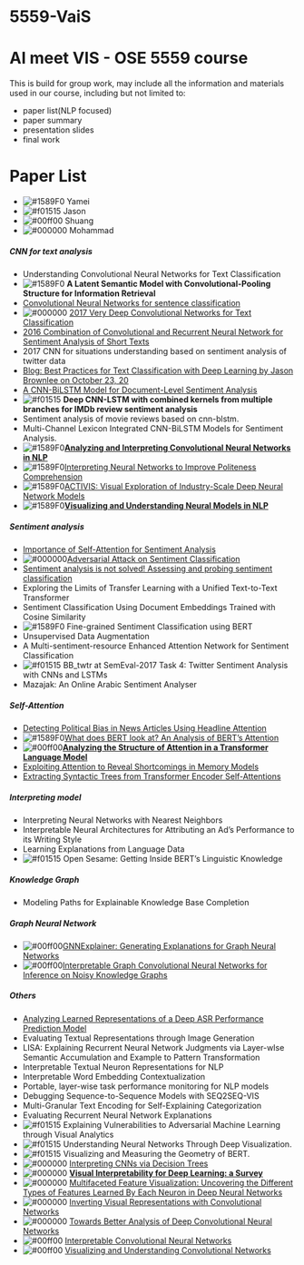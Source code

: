 # 5559-VaiS
# AI meet VIS  - OSE 5559 course 

This is build for group work, may include all the information and materials used in our course, including but not limited to:

- paper list(NLP focused)
- paper summary
- presentation slides
- final work 

# Paper List
- ![#1589F0](https://placehold.it/15/1589F0/000000?text=+) Yamei
- ![#f01515](https://placehold.it/15/f01515/000000?text=+) Jason
- ![#00ff00](https://placehold.it/15/00ff00/000000?text=+) Shuang
- ![#000000](https://placehold.it/15/000000/000000?text=+) Mohammad

##### CNN for text analysis
-  Understanding Convolutional Neural Networks for Text Classification
- ![#1589F0](https://placehold.it/15/1589F0/000000?text=+) <strong>A Latent Semantic Model with Convolutional-Pooling Structure for Information Retrieval </strong>
- [Convolutional Neural Networks for sentence classification](https://arxiv.org/pdf/1408.5882.pdf) 
- ![#000000](https://placehold.it/15/000000/000000?text=+) [2017 Very Deep Convolutional Networks for Text Classification](https://www.aclweb.org/anthology/E17-1104.pdf)
- [2016 Combination of Convolutional and Recurrent Neural Network for Sentiment Analysis of Short Texts](https://www.aclweb.org/anthology/C16-1229.pdf)
- 2017 CNN for situations understanding based on sentiment analysis of twitter data
- [Blog: Best Practices for Text Classification with Deep Learning
by Jason Brownlee on October 23, 20](https://machinelearningmastery.com/best-practices-document-classification-deep-learning/)
- [A CNN-BiLSTM Model for Document-Level Sentiment Analysis](https://www.mdpi.com/2504-4990/1/3/48/pdf)
- ![#f01515](https://placehold.it/15/f01515/000000?text=+) <strong>Deep CNN-LSTM with combined kernels from multiple branches for IMDb review sentiment analysis </strong>
-  Sentiment analysis of movie reviews based on cnn-blstm.
- Multi-Channel Lexicon Integrated CNN-BiLSTM Models for Sentiment Analysis.
- ![#1589F0](https://placehold.it/15/1589F0/000000?text=+)<strong>[Analyzing and Interpreting Convolutional Neural Networks in NLP](https://arxiv.org/pdf/1810.09312.pdf)</strong>
- ![#1589F0](https://placehold.it/15/1589F0/000000?text=+)[Interpreting Neural Networks to Improve Politeness Comprehension](https://www.aclweb.org/anthology/D16-1216.pdf)
- ![#1589F0](https://placehold.it/15/1589F0/000000?text=+)[ACTIVIS: Visual Exploration of Industry-Scale
Deep Neural Network Models](https://arxiv.org/pdf/1704.01942.pdf)
- ![#1589F0](https://placehold.it/15/1589F0/000000?text=+)<strong>[Visualizing and Understanding Neural Models in NLP](https://arxiv.org/pdf/1506.01066.pdf)</strong>


##### Sentiment analysis
- [Importance of Self-Attention for Sentiment Analysis](https://www.aclweb.org/anthology/W18-5429.pdf)
- ![#000000](https://placehold.it/15/000000/000000?text=+)[Adversarial Attack on Sentiment Classification](https://www.aclweb.org/anthology/W19-4824.pdf)
- [Sentiment analysis is not solved! Assessing and probing sentiment classification](https://arxiv.org/pdf/1906.05887.pdf)
- Exploring the Limits of Transfer Learning with a Unified Text-to-Text Transformer
- Sentiment Classification Using Document Embeddings Trained with Cosine Similarity
- ![#1589F0](https://placehold.it/15/1589F0/000000?text=+) Fine-grained Sentiment Classification using BERT
- Unsupervised Data Augmentation
- A Multi-sentiment-resource Enhanced Attention Network for Sentiment Classification
- ![#f01515](https://placehold.it/15/f01515/000000?text=+) BB_twtr at SemEval-2017 Task 4: Twitter Sentiment Analysis with CNNs and LSTMs
- Mazajak: An Online Arabic Sentiment Analyser

##### Self-Attention 
- [Detecting Political Bias in News Articles Using Headline Attention](https://www.aclweb.org/anthology/W19-4809.pdf)
- ![#1589F0](https://placehold.it/15/1589F0/000000?text=+)[What does BERT look at? An Analysis of BERT’s Attention](https://arxiv.org/pdf/1906.04341.pdf)
- ![#00ff00](https://placehold.it/15/00ff00/000000?text=+)<strong>[Analyzing the Structure of Attention in a Transformer Language Model](https://arxiv.org/pdf/1906.04284.pdf)</strong>
- [Exploiting Attention to Reveal Shortcomings in Memory Models](https://www.aclweb.org/anthology/W18-5454.pdf)
- [Extracting Syntactic Trees from Transformer Encoder Self-Attentions](https://www.aclweb.org/anthology/W18-5444.pdf)

##### Interpreting model
* Interpreting Neural Networks with Nearest Neighbors
* Interpretable Neural Architectures for Attributing an Ad’s Performance to its Writing Style
* Learning Explanations from Language Data
* ![#f01515](https://placehold.it/15/f01515/000000?text=+) Open Sesame: Getting Inside BERT’s Linguistic Knowledge

##### Knowledge Graph
- Modeling Paths for Explainable Knowledge Base Completion

##### Graph Neural Network
- ![#00ff00](https://placehold.it/15/00ff00/000000?text=+)[GNNExplainer: Generating Explanations for Graph Neural Networks](https://cs.stanford.edu/people/jure/pubs/gnnexplainer-neurips19.pdf)
- ![#00ff00](https://placehold.it/15/00ff00/000000?text=+)[Interpretable Graph Convolutional Neural Networks for Inference on Noisy Knowledge Graphs](https://arxiv.org/pdf/1812.00279.pdf)


##### Others 
 - [Analyzing Learned Representations of a Deep ASR Performance Prediction Model](https://arxiv.org/pdf/1808.08573.pdf)
 - Evaluating Textual Representations through Image Generation
 - LISA: Explaining Recurrent Neural Network Judgments via Layer-wIse Semantic Accumulation and Example to Pattern Transformation
 - Interpretable Textual Neuron Representations for NLP
 - Interpretable Word Embedding Contextualization
 - Portable, layer-wise task performance monitoring for NLP models
 - Debugging Sequence-to-Sequence Models with SEQ2SEQ-VIS
 - Multi-Granular Text Encoding for Self-Explaining Categorization
 - Evaluating Recurrent Neural Network Explanations
 - ![#f01515](https://placehold.it/15/f01515/000000?text=+) Explaining Vulnerabilities to Adversarial Machine Learning through Visual Analytics
 - ![#f01515](https://placehold.it/15/f01515/000000?text=+) Understanding Neural Networks Through Deep Visualization.
 - ![#f01515](https://placehold.it/15/f01515/000000?text=+) Visualizing and Measuring the Geometry of BERT. 
 - ![#000000](https://placehold.it/15/000000/000000?text=+) [Interpreting CNNs via Decision Trees](https://arxiv.org/pdf/1802.00121.pdf)
 - ![#000000](https://placehold.it/15/000000/000000?text=+) [**Visual Interpretability for Deep Learning: a Survey**](https://arxiv.org/pdf/1802.00614.pdf)
 - ![#000000](https://placehold.it/15/000000/000000?text=+) [Multifaceted Feature Visualization: Uncovering the Different Types of Features Learned By Each Neuron in Deep Neural Networks](https://arxiv.org/pdf/1602.03616.pdf) 
- ![#000000](https://placehold.it/15/000000/000000?text=+) [Inverting Visual Representations with Convolutional Networks](https://arxiv.org/pdf/1506.02753.pdf)
- ![#000000](https://placehold.it/15/000000/000000?text=+) [Towards Better Analysis of Deep Convolutional Neural Networks](https://arxiv.org/pdf/1604.07043.pdf)
- ![#00ff00](https://placehold.it/15/00ff00/000000?text=+) [ Interpretable Convolutional Neural Networks](http://openaccess.thecvf.com/content_cvpr_2018/papers/Zhang_Interpretable_Convolutional_Neural_CVPR_2018_paper.pdf)
 - ![#00ff00](https://placehold.it/15/00ff00/000000?text=+) [ Visualizing and Understanding Convolutional Networks](https://arxiv.org/pdf/1311.2901.pdf)
 


